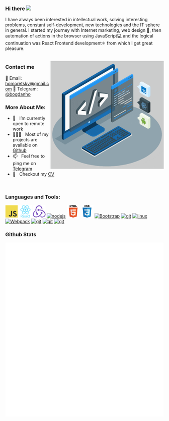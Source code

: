 ### Hi there <img src="https://github.com/TheDudeThatCode/TheDudeThatCode/blob/master/Assets/Hi.gif" width="35" />

I have always been interested in intellectual work, solving interesting problems, constant self-development, new technologies and the IT sphere in general. I started my journey with Internet marketing, web design 🎨, then automation of actions in the browser using JavaScript💻 and the logical continuation was React Frontend development⚛️ from which I get great pleasure.
<br/>
<br/>

<img align="right" alt="GIF" src="./assets/techStack.gif" width="360px"/>
  
### Contact me
📧 Email: [homoretsky@gmail.com](mailto:homoretsky@gmail.com)
💬 Telegram: [@bogdanho](https://t.me/bogdanho)
<!-- <br>📑 LinkedIn: [Bogdan Homoretsky](https://www.linkedin.com/in/bogdanhomoretsky/) -->


### More About Me:

- 🔭 &nbsp; I’m currently open to remote work
- 👨🏻‍💻 &nbsp; Most of my projects are available on [Github](https://github.com/bogdan-ho?tab=repositories)
- 📫 &nbsp; Feel free to ping me on [Telegram](https://t.me/bogdanho)
- 📝 &nbsp; Checkout my [CV](https://cv.hexlet.io/resumes/1380)

<br>

### Languages and Tools:

<a href="https://developer.mozilla.org/en-US/docs/Web/JavaScript" target="_blank" rel="noreferrer"> <img src="https://raw.githubusercontent.com/devicons/devicon/master/icons/javascript/javascript-original.svg" alt="javascript" width="40" height="40"/></a>
<a href="https://reactjs.org/" target="_blank" rel="noreferrer"> <img src="https://raw.githubusercontent.com/devicons/devicon/master/icons/react/react-original-wordmark.svg" alt="react" width="40" height="40"/></a> 
<a href="https://redux.js.org" target="_blank" rel="noreferrer"> <img src="https://raw.githubusercontent.com/devicons/devicon/master/icons/redux/redux-original.svg" alt="redux" width="40" height="40"/></a>
<a href="https://nodejs.org" target="_blank" rel="noreferrer"> <img src="https://www.vectorlogo.zone/logos/nodejs/nodejs-icon.svg" alt="nodejs" width="40" height="40"/></a>
<a href="https://www.w3.org/html/" target="_blank" rel="noreferrer"><img src="https://raw.githubusercontent.com/devicons/devicon/master/icons/html5/html5-original-wordmark.svg" alt="html5" width="40" height="40"/></a>
<a href="https://www.w3schools.com/css/" target="_blank" rel="noreferrer"><img src="https://raw.githubusercontent.com/devicons/devicon/master/icons/css3/css3-original-wordmark.svg" alt="css3" width="40" height="40"/></a>
<a href="https://getbootstrap.com/" target="_blank" rel="noreferrer"><img src="https://raw.githubusercontent.com/danielcranney/readme-generator/main/public/icons/skills/bootstrap-colored.svg" width="36" height="36" alt="Bootstrap" /></a>
<a href="https://git-scm.com/" target="_blank" rel="noreferrer"><img src="https://www.vectorlogo.zone/logos/git-scm/git-scm-icon.svg" alt="git" width="40" height="40"/></a> 
<a href="https://www.docker.com/" target="_blank" rel="noreferrer"><img src="https://www.vectorlogo.zone/logos/docker/docker-icon.svg" alt="linux" width="40" height="40"/></a> 
<a href="https://webpack.js.org/" target="_blank" rel="noreferrer"><img src="https://raw.githubusercontent.com/danielcranney/readme-generator/main/public/icons/skills/webpack-colored.svg" width="36" height="36" alt="Webpack" /></a>
<a href="https://jestjs.io/" target="_blank" rel="noreferrer"><img src="https://www.vectorlogo.zone/logos/jestjsio/jestjsio-icon.svg" alt="git" width="40" height="40"/></a> 
<a href="https://playwright.dev/" target="_blank" rel="noreferrer"><img src="https://playwright.dev/img/playwright-logo.svg" alt="git" width="40" height="40"/></a> 
<a href="https://figma.com/" target="_blank" rel="noreferrer"><img src="https://www.vectorlogo.zone/logos/figma/figma-icon.svg" alt="git" width="40" height="40"/></a>
<br>


### Github Stats
![Metrics](/github-metrics.svg)
<br>
